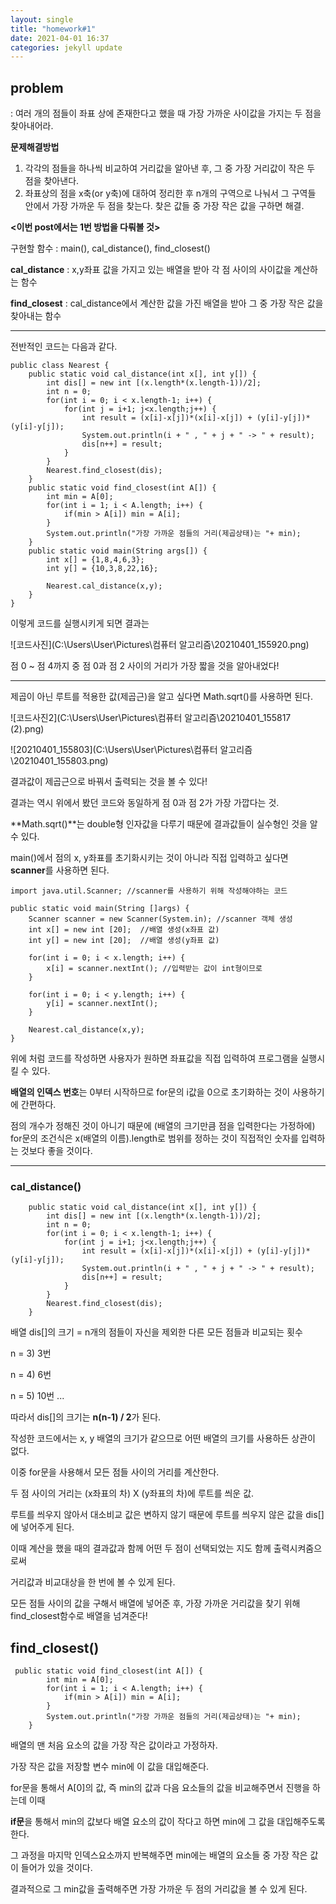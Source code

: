 ```yaml
---
layout: single
title: "homework#1"
date: 2021-04-01 16:37
categories: jekyll update
---
```


## problem 

: 여러 개의 점들이 좌표 상에 존재한다고 했을 때 가장 가까운 사이값을 가지는 두 점을 찾아내어라. 



**문제해결방법**

1. 각각의 점들을 하나씩 비교하여 거리값을 알아낸 후, 그 중 가장 거리값이 작은 두 점을 찾아낸다.
2. 좌표상의 점을 x축(or y축)에 대하여 정리한 후 n개의 구역으로 나눠서 그 구역들 안에서 가장 가까운 두 점을 찾는다. 찾은 값들 중 가장 작은 값을 구하면 해결. 



**<이번 post에서는 1번 방법을 다뤄볼 것>**

구현할 함수 : main(), cal_distance(), find_closest()

**cal_distance** : x,y좌표 값을 가지고 있는 배열을 받아 각 점 사이의 사이값을 계산하는 함수

**find_closest** : cal_distance에서 계산한 값을 가진 배열을 받아 그 중 가장 작은 값을 찾아내는 함수

-----------------------------

전반적인 코드는 다음과 같다. 

```
public class Nearest {
    public static void cal_distance(int x[], int y[]) {
        int dis[] = new int [(x.length*(x.length-1))/2];
        int n = 0;
        for(int i = 0; i < x.length-1; i++) {
            for(int j = i+1; j<x.length;j++) {
                int result = (x[i]-x[j])*(x[i]-x[j]) + (y[i]-y[j])*(y[i]-y[j]);
                System.out.println(i + " , " + j + " -> " + result);
                dis[n++] = result;
            }
        }
        Nearest.find_closest(dis);
    }
    public static void find_closest(int A[]) {
        int min = A[0];
        for(int i = 1; i < A.length; i++) {
            if(min > A[i]) min = A[i];
        }
        System.out.println("가장 가까운 점들의 거리(제곱상태)는 "+ min);
    }
    public static void main(String args[]) {
        int x[] = {1,8,4,6,3};
        int y[] = {10,3,8,22,16};

        Nearest.cal_distance(x,y);
    }
}

```

이렇게 코드를 실행시키게 되면 결과는 

![코드사진](C:\Users\User\Pictures\컴퓨터 알고리즘\20210401_155920.png)

점 0 ~ 점 4까지 중 점 0과 점 2 사이의 거리가 가장 짧을 것을 알아내었다! 

------------------------



제곱이 아닌 루트를 적용한 값(제곱근)을 알고 싶다면 Math.sqrt()를 사용하면 된다. 

![코드사진2](C:\Users\User\Pictures\컴퓨터 알고리즘\20210401_155817 (2).png)

![20210401_155803](C:\Users\User\Pictures\컴퓨터 알고리즘\20210401_155803.png)

결과값이 제곱근으로 바꿔서 출력되는 것을 볼 수 있다! 

결과는 역시 위에서 봤던 코드와 동일하게 점 0과 점 2가 가장 가깝다는 것.

**Math.sqrt()**는 double형 인자값을 다루기 때문에 결과값들이 실수형인 것을 알 수 있다. 



main()에서 점의 x, y좌표를 초기화시키는 것이 아니라 직접 입력하고 싶다면 **scanner**를 사용하면 된다.

```
import java.util.Scanner; //scanner를 사용하기 위해 작성해야하는 코드 

public static void main(String []args) {
    Scanner scanner = new Scanner(System.in); //scanner 객체 생성
    int x[] = new int [20];  //배열 생성(x좌표 값)
    int y[] = new int [20];  //배열 생성(y좌표 값)
    
    for(int i = 0; i < x.length; i++) {
        x[i] = scanner.nextInt(); //입력받는 값이 int형이므로 
    }
    
    for(int i = 0; i < y.length; i++) {
        y[i] = scanner.nextInt();
    }
    
    Nearest.cal_distance(x,y);
}
```

위에 처럼 코드를 작성하면 사용자가 원하면 좌표값을 직접 입력하여 프로그램을 실행시킬 수 있다. 

**배열의 인덱스 번호**는 0부터 시작하므로 for문의 i값을 0으로 초기화하는 것이 사용하기에 간편하다.

점의 개수가 정해진 것이 아니기 때문에 (배열의 크기만큼 점을 입력한다는 가정하에) for문의 조건식은 x(배열의 이름).length로 범위를 정하는 것이 직접적인 숫자를 입력하는 것보다 좋을 것이다.

_______________________



### cal_distance()

```
    public static void cal_distance(int x[], int y[]) {
        int dis[] = new int [(x.length*(x.length-1))/2];
        int n = 0;
        for(int i = 0; i < x.length-1; i++) {
            for(int j = i+1; j<x.length;j++) {
                int result = (x[i]-x[j])*(x[i]-x[j]) + (y[i]-y[j])*(y[i]-y[j]);
                System.out.println(i + " , " + j + " -> " + result);
                dis[n++] = result;
            }
        }
        Nearest.find_closest(dis);
    }
```

배열 dis[]의 크기 = n개의 점들이 자신을 제외한 다른 모든 점들과 비교되는 횟수

n = 3) 3번

n = 4) 6번

n = 5) 10번 ...

따라서 dis[]의 크기는 **n(n-1) / 2**가 된다. 

작성한 코드에서는 x, y 배열의 크기가 같으므로 어떤 배열의 크기를 사용하든 상관이 없다. 



이중 for문을 사용해서 모든 점들 사이의 거리를 계산한다. 

두 점 사이의 거리는 (x좌표의 차) X (y좌표의 차)에 루트를 씌운 값. 

루트를 씌우지 않아서 대소비교 값은 변하지 않기 때문에 루트를 씌우지 않은 값을 dis[]에 넣어주게 된다. 



이때 계산을 했을 때의 결과값과 함께 어떤 두 점이 선택되었는 지도 함께 출력시켜줌으로써 

거리값과 비교대상을 한 번에 볼 수 있게 된다. 



모든 점들 사이의 값을 구해서 배열에 넣어준 후, 가장 가까운 거리값을 찾기 위해 find_closest함수로 배열을 넘겨준다!



## find_closest()

```
 public static void find_closest(int A[]) {
        int min = A[0];
        for(int i = 1; i < A.length; i++) {
            if(min > A[i]) min = A[i];
        }
        System.out.println("가장 가까운 점들의 거리(제곱상태)는 "+ min);
    }
```

배열의 맨 처음 요소의 값을 가장 작은 값이라고 가정하자. 

가장 작은 값을 저장할 변수 min에 이 값을 대입해준다. 

for문을 통해서 A[0]의 값, 즉 min의 값과 다음 요소들의 값을 비교해주면서 진행을 하는데 이때

**if문**을 통해서 min의 값보다 배열 요소의 값이 작다고 하면 min에 그 값을 대입해주도록 한다.

그 과정을 마지막 인덱스요소까지 반복해주면 min에는 배열의 요소들 중 가장 작은 값이 들어가 있을 것이다. 



결과적으로 그 min값을 출력해주면 가장 가까운 두 점의 거리값을 볼 수 있게 된다.